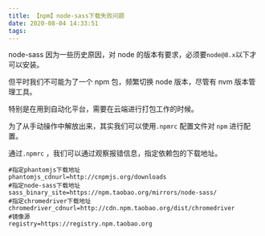 ```yaml
---
title: 【npm】node-sass下载失败问题
date: 2020-08-04 14:33:51
tags:
---
```


node-sass 因为一些历史原因，对 node 的版本有要求，必须要`node@8.x`以下才可以安装。

但平时我们不可能为了一个 npm 包，频繁切换 node 版本，尽管有 nvm 版本管理工具。

特别是在用到自动化平台，需要在云端进行打包工作的时候。

为了从手动操作中解放出来，其实我们可以使用`.npmrc` 配置文件对 `npm` 进行配置。

通过`.npmrc` ，我们可以通过观察报错信息，指定依赖包的下载地址。

```shell
#指定phantomjs下载地址
phantomjs_cdnurl=http://cnpmjs.org/downloads
#指定node-sass下载地址
sass_binary_site=https://npm.taobao.org/mirrors/node-sass/
#指定chromedriver下载地址
chromedriver_cdnurl=http://cdn.npm.taobao.org/dist/chromedriver
#镜像源
registry=https://registry.npm.taobao.org
```
